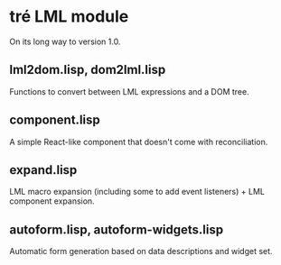 # tré LML module

On its long way to version 1.0.

## lml2dom.lisp, dom2lml.lisp

Functions to convert between LML expressions and a DOM tree.

## component.lisp

A simple React-like component that doesn't come with
reconciliation.

## expand.lisp

LML macro expansion (including some to add event listeners) +
LML component expansion.

## autoform.lisp, autoform-widgets.lisp

Automatic form generation based on data descriptions and widget
set.
